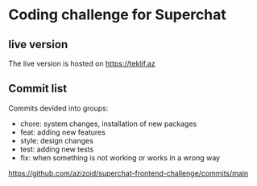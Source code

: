 # Coding challenge for Superchat

## live version

The live version is hosted on https://teklif.az

## Commit list

Commits devided into groups:

- chore: system changes, installation of new packages
- feat: adding new features
- style: design changes
- test: adding new tests
- fix: when something is not working or works in a wrong way

https://github.com/azizoid/superchat-frontend-challenge/commits/main

